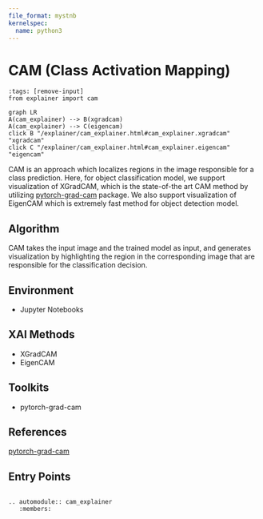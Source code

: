 ```yaml
---
file_format: mystnb
kernelspec:
  name: python3
---
```

# CAM (Class Activation Mapping)

```{code-cell} python3
:tags: [remove-input]
from explainer import cam
```

```{mermaid}
graph LR
A(cam_explainer) --> B(xgradcam)
A(cam_explainer) --> C(eigencam)
click B "/explainer/cam_explainer.html#cam_explainer.xgradcam" "xgradcam"
click C "/explainer/cam_explainer.html#cam_explainer.eigencam" "eigencam"
```
CAM is an approach which localizes regions in the image responsible for a class prediction. 
Here, for object classification model, we support visualization of XGradCAM, which is the state-of-the art CAM method by
utilizing [pytorch-grad-cam](https://github.com/jacobgil/pytorch-grad-cam) package. 
We also support visualization of EigenCAM which is extremely fast method for object detection model. 

## Algorithm
CAM takes the input image and the trained model as input, and generates visualization by highlighting
the region in the corresponding image that are responsible for the classification decision.

## Environment
- Jupyter Notebooks

## XAI Methods
- XGradCAM
- EigenCAM

## Toolkits
- pytorch-grad-cam

## References
[pytorch-grad-cam](https://github.com/jacobgil/pytorch-grad-cam)


## Entry Points

```{eval-rst}

.. automodule:: cam_explainer
   :members:

```

